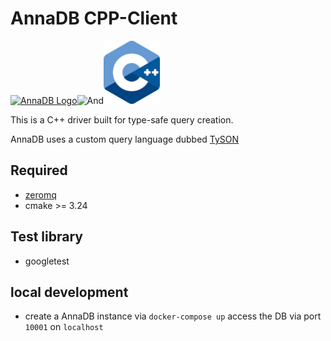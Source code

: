 # AnnaDB CPP-Client

[![AnnaDB Logo](https://annadb.dev/assets/img/logo_colored.svg)](https://annadb.dev)![And](https://cdn.iconscout.com/icon/free/png-128/mobile-keyboard-key-program-ampersand-and-11559.png)![ISO_C++_Logo.svg.png](images%2FISO_C%2B%2B_Logo.svg.png)

This is a C++ driver built for type-safe query creation.

AnnaDB uses a custom query language dubbed [TySON](https://github.com/roman-right/tyson)


## Required
- [zeromq](https://zeromq.org/download/)
- cmake >= 3.24


## Test library

- googletest

## local development
- create a AnnaDB instance via `docker-compose up` access the DB via port `10001` on `localhost`
